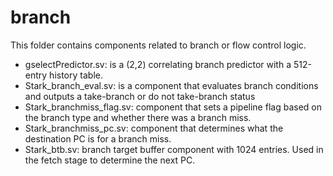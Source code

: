 # branch
This folder contains components related to branch or flow control logic.
* gselectPredictor.sv: is a (2,2) correlating branch predictor with a 512-entry history table.
* Stark_branch_eval.sv: is a component that evaluates branch conditions and outputs a take-branch or do not take-branch status
* Stark_branchmiss_flag.sv: component that sets a pipeline flag based on the branch type and whether there was a branch miss.
* Stark_branchmiss_pc.sv: component that determines what the destination PC is for a branch miss.
* Stark_btb.sv: branch target buffer component with 1024 entries. Used in the fetch stage to determine the next PC.

